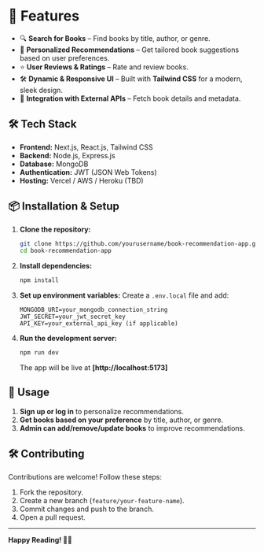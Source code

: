 # 🚀 Features

- 🔍 **Search for Books** – Find books by title, author, or genre.
- 📖 **Personalized Recommendations** – Get tailored book suggestions based on user preferences.
- ⭐ **User Reviews & Ratings** – Rate and review books.
- 🛠️ **Dynamic & Responsive UI** – Built with **Tailwind CSS** for a modern, sleek design.
- 🔗 **Integration with External APIs** – Fetch book details and metadata.

## 🛠️ Tech Stack

- **Frontend:** Next.js, React.js, Tailwind CSS
- **Backend:** Node.js, Express.js
- **Database:** MongoDB
- **Authentication:** JWT (JSON Web Tokens)
- **Hosting:** Vercel / AWS / Heroku (TBD)

## 📦 Installation & Setup

1. **Clone the repository:**
   ```bash
   git clone https://github.com/yourusername/book-recommendation-app.git
   cd book-recommendation-app
   ```
2. **Install dependencies:**
   ```bash
   npm install
   ```
3. **Set up environment variables:**
   Create a `.env.local` file and add:
   ```plaintext
   MONGODB_URI=your_mongodb_connection_string
   JWT_SECRET=your_jwt_secret_key
   API_KEY=your_external_api_key (if applicable)
   ```
4. **Run the development server:**
   ```bash
   npm run dev
   ```
   The app will be live at **[http://localhost:5173]**

## 📌 Usage

1. **Sign up or log in** to personalize recommendations.
2. **Get books based on your preference** by title, author, or genre.
3. **Admin can add/remove/update books** to improve recommendations.

## 🛠️ Contributing

Contributions are welcome! Follow these steps:

1. Fork the repository.
2. Create a new branch (`feature/your-feature-name`).
3. Commit changes and push to the branch.
4. Open a pull request.

---

**Happy Reading! 📖✨**
